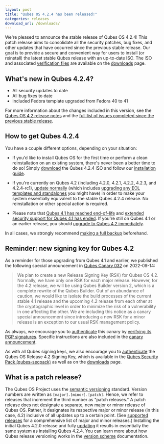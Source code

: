 ```yaml
---
layout: post
title: "Qubes OS 4.2.4 has been released!"
categories: releases
download_url: /downloads/
---
```


We're pleased to announce the stable release of Qubes OS 4.2.4! This patch release aims to consolidate all the security patches, bug fixes, and other updates that have occurred since the previous stable release. Our goal is to provide a secure and convenient way for users to install (or reinstall) the latest stable Qubes release with an up-to-date ISO. The ISO and associated [verification files](/security/verifying-signatures/) are available on the [downloads](/downloads/) page.

## What's new in Qubes 4.2.4?

- All security updates to date
- All bug fixes to date
- Included Fedora template upgraded from Fedora 40 to 41

For more information about the changes included in this version, see the [Qubes OS 4.2 release notes](/doc/releases/4.2/release-notes/) and the [full list of issues completed since the previous stable release](https://github.com/QubesOS/qubes-issues/issues?q=is%3Aissue%20is%3Aclosed%20reason%3Acompleted%20closed%3A2024-09-17..2025-01-30%20-label%3A%22R%3A%20cannot%20reproduce%22%20-label%3A%22R%3A%20declined%22%20-label%3A%22R%3A%20duplicate%22%20-label%3A%22R%3A%20not%20applicable%22%20-label%3A%22R%3A%20self-closed%22%20-label%3A%22R%3A%20upstream%20issue%22).

## How to get Qubes 4.2.4

You have a couple different options, depending on your situation:

- If you'd like to install Qubes OS for the first time or perform a clean reinstallation on an existing system, there's never been a better time to do so! Simply [download](/downloads/) the Qubes 4.2.4 ISO and follow our [installation guide](/doc/installation-guide/).

- If you're currently on Qubes 4.2 (including 4.2.0, 4.2.1, 4.2.2, 4.2.3, and 4.2.4-rc1), [update normally](https://doc.qubes-os.org/en/latest/user/how-to-guides/how-to-update.html) (which includes [upgrading any EOL templates and standalones](https://doc.qubes-os.org/en/latest/user/how-to-guides/how-to-update.html#upgrading-to-avoid-eol) you might have) in order to make your system essentially equivalent to the stable Qubes 4.2.4 release. No reinstallation or other special action is required.

- Please note that [Qubes 4.1 has reached end-of-life](/news/2024/06/18/qubes-os-4-1-has-reached-end-of-life-extended-security-support-continues-until-2024-07-31/) and [extended security support for Qubes 4.1 has ended](/news/2024/08/01/extended-security-support-for-qubes-os-4-1-has-ended/). If you're still on Qubes 4.1 or an earlier release, you should [upgrade to Qubes 4.2 immediately](/doc/upgrade/4.2/).

In all cases, we strongly recommend [making a full backup](/doc/how-to-back-up-restore-and-migrate/) beforehand.

## Reminder: new signing key for Qubes 4.2

As a reminder for those upgrading from Qubes 4.1 and earlier, we published the following special announcement in [Qubes Canary 032](/news/2022/09/14/canary-032/) on 2022-09-14:

> We plan to create a new Release Signing Key (RSK) for Qubes OS 4.2. Normally, we have only one RSK for each major release. However, for the 4.2 release, we will be using Qubes Builder version 2, which is a complete rewrite of the Qubes Builder. Out of an abundance of caution, we would like to isolate the build processes of the current stable 4.1 release and the upcoming 4.2 release from each other at the cryptographic level in order to minimize the risk of a vulnerability in one affecting the other. We are including this notice as a canary special announcement since introducing a new RSK for a minor release is an exception to our usual RSK management policy.

As always, we encourage you to [authenticate](https://doc.qubes-os.org/en/latest/project-security/security-pack.html#how-to-obtain-and-authenticate) this canary by [verifying its PGP signatures](/security/verifying-signatures/). Specific instructions are also included in the [canary announcement](/news/2022/09/14/canary-032/).

As with all Qubes signing keys, we also encourage you to [authenticate](https://doc.qubes-os.org/en/latest/project-security/verifying-signatures.html#how-to-import-and-authenticate-release-signing-keys) the Qubes OS Release 4.2 Signing Key, which is available in the [Qubes Security Pack (qubes-secpack)](/security/pack/) as well as on the [downloads](/downloads/) page.

## What is a patch release?

The Qubes OS Project uses the [semantic versioning](https://semver.org/) standard. Version numbers are written as `[major].[minor].[patch]`. Hence, we refer to releases that increment the third number as "patch releases." A patch release does not designate a separate, new major or minor release of Qubes OS. Rather, it designates its respective major or minor release (in this case, 4.2) inclusive of all updates up to a certain point. (See [supported releases](/doc/supported-releases/) for a comprehensive list of major and minor releases.) Installing the initial Qubes 4.2.0 release and fully [updating](/doc/how-to-update/) it results in essentially the same system as installing Qubes 4.2.4. You can learn more about how Qubes release versioning works in the [version scheme](/doc/version-scheme/) documentation.

